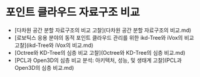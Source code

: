 # 포인트 클라우드 자료구조 비교

- [다차원 공간 분할 자료구조의 비교 고찰](다차원 공간 분할 자료구조의 비교.md)
- [로보틱스 응용 분야의 동적 포인트 클라우드 관리를 위한 ikd-Tree와 iVox의 비교 고찰](ikd-Tree와 iVox의 비교.md)
- [Octree와 KD-Tree의 심층 비교 고찰](Octree와 KD-Tree의 심층 비교.md)
- [PCL과 Open3D의 심층 비교 분석: 아키텍처, 성능, 및 생태계 고찰](PCL과 Open3D의 심층 비교.md)
